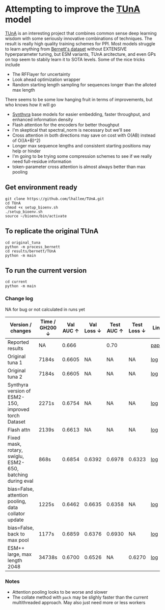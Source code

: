 # Attempting to improve the [TUnA](https://github.com/Wang-lab-UCSD/TUnA) model

[TUnA](https://github.com/Wang-lab-UCSD/TUnA/tree/8cd8b079cae26ae6f431adaf9dcae591ba401d1a) is an interesting project that combines common sense deep learning wisdom with some seriously innovative combinations of techniques. The result is really high quality training schemes for PPI. Most models struggle to learn anything from [Bernett's dataset](https://huggingface.co/datasets/Synthyra/bernett_gold_ppi) without EXTENSIVE hyperparameter tuning, but ESM variants, TUnA arcitecture, and even GPs on top seem to stabily learn it to SOTA levels. Some of the nice tricks include
- The RFFlayer for uncertainty
- Look ahead optimization wrapper
- Random starting length sampling for sequences longer than the alloted max length

There seems to be some low hanging fruit in terms of improvements, but who knows how it will go
- [Synthyra](https://huggingface.co/Synthyra) base models for easier embedding, faster throughput, and enhanced information density
- Flash attention for the encoders for better thoughput
- I'm skeptical that spectral_norm is necessary but we'll see
- Cross attention in both directions may save on cost with O(AB) instead of O((A+B)^2)
- Longer max sequence lengths and consistent starting positions may help or hinder
- I'm going to be trying some compression schemes to see if we really need full-residue information
- token-parameter cross attention is almost always better than max pooling

## Get environment ready
```
git clone https://github.com/lhallee/TUnA.git
cd TUnA
chmod +x setup_bioenv.sh
./setup_bioenv.sh
source ~/bioenv/bin/activate
```

## To replicate the original TUnA
```
cd original_tuna
python -m process_bernett
cd results/bernett/TUnA
python -m main
```

## To run the current version
```
cd current
python -m main
```

### Change log
NA for bug or not calculated in runs yet

| Version / changes | Time / GH200 ↓ | Val AUC ↑ | Val Loss ↓ | Test AUC ↑ | Test Loss ↓ | Link |
|-|-|-|-|-|-|-|
| Reported results | NA | 0.666 |  | 0.70 |  |[paper](https://academic.oup.com/bib/article/25/5/bbae359/7720609#476124851) |
| Original tuna 1 | 7184s | 0.6605 | NA | NA | NA | [log](original_tuna/results/bernett/TUnA/base_tuna_4_12_25.txt) |
| Original tuna 2 | 7184s | 0.6605 | NA | NA | NA | [log](original_tuna/results/bernett/TUnA/base_tuna_4_12_25.txt) |
| Synthyra version of ESM2-150, improved torch Dataset | 2271s | 0.6754 | NA | NA | NA | [log](runs/1/switch_to_synthyra_4_13_25.txt) |
| Flash attn | 2139s | 0.6613 | NA | NA | NA |[log](runs/2/flash_attn_4_13_25.txt) |
| Fixed mask, rotary, swiglu, ESM2-650, batching during eval | 868s | 0.6854 | 0.6392 | 0.6978 | 0.6323 |[log](runs/3/650_4_14_25.txt) |
| bias=False, attention pooling, data collator update| 1225s | 0.6462 | 0.6635 | 0.6358 | NA | [log](runs/4/attention_pool_4_14_25.txt) |
| bias=False, back to max pool | 1177s | 0.6859 | 0.6376 | 0.6930 | NA |[log](runs/5/bias_false_4_14_25.txt) |
| ESM++ large, max length 2048| 34738s | 0.6700 | 0.6526 | NA | 0.6270 |[log](runs/6/2048_4_14_25.txt) |


### Notes
- Attention pooling looks to be worse and slower
- The collate method with `pack` may be slighly faster than the current multithreaded approach. May also just need more or less workers